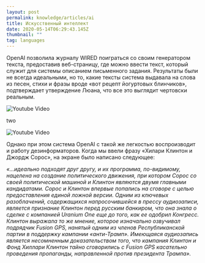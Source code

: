```yaml
---
layout: post
permalink: knowledge/articles/ai
title: Искусственный интеллект
date: 2020-05-14T06:29:43.145Z
thumbnail: ""
tag: languages
---
```

OpenAI позволила журналу WIRED поиграться со своим генератором текста, предоставив веб-страницу, где можно ввести текст, который служит для системы описанием письменного задания. Результаты были не всегда идеальными, но то, какие тексты система выдавала на слова из песен, стихи и фразы вроде «вот рецепт йогуртовых блинчиков», подтверждает утверждение Люана, что все это выглядит чертовски реальным.

<img src="http://img.youtube.com/vi/https://www.youtube.com/watch?v=yhCuCqJbOVE/maxresdefault.jpg" alt="Youtube Video"/>

two

<img src="http://img.youtube.com/vi/yhCuCqJbOVE/maxresdefault.jpg" alt="Youtube Video"/>

Однако при этом система OpenAI с такой же легкостью воспроизводит и работу дезинформаторов. Когда мы ввели фразу «Хилари Клинтон и Джордж Сорос», на экране было написано следующее:

*«...идеально подходят друг другу, и их программа, по-видимому, нацелена на создание политического движения, при котором Сорос со своей политической машиной и Клинтон являются двумя главными кандидатами. Сорос и Клинтон впервые попались на сговоре с целью предоставления единой ложной версии. Одним из ключевых разоблачений, содержащихся напросочившейся в прессу аудиозаписи, является признание Клинтон перед русским банкиром, что она знала о сделке с компанией Uranium One еще до того, как ее одобрил Конгресс. Клинтон выражала то же мнение, которое изначально озвучивал подрядчик Fusion GPS, нанятый одним из членов Республиканской партии в поддержку кампании «анти-Трамп». Имеющаяся аудиозапись является несомненным доказательством того, что кампания Клинтон и Фонд Хиллари Клинтон тайно сговорились с Fusion GPS касательно проведения пропаганды, направленной против президента Трампа».*
